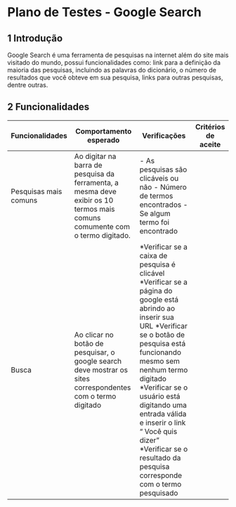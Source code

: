 # Plano de Testes - Google Search


## 1 Introdução
Google Search é uma ferramenta de pesquisas na internet além do site mais visitado do mundo, possui funcionalidades como: link para a definição da maioria das pesquisas, incluindo as palavras do dicionário, o número de resultados que você obteve em sua pesquisa, links para outras pesquisas, dentre outras.

## 2 Funcionalidades

|Funcionalidades| Comportamento esperado | Verificações |Critérios de aceite|
|---------------|------------------------|--------------|-------------------|
|Pesquisas mais comuns|Ao digitar na barra de pesquisa da ferramenta, a mesma deve exibir os 10 termos mais comuns comumente com o termo digitado.|- As pesquisas são clicáveis ou não - Número de termos encontrados - Se algum termo foi encontrado|
|Busca| Ao clicar no botão de pesquisar, o google search deve mostrar os sites correspondentes com o termo digitado| *Verificar se a caixa de pesquisa é clicável *Verificar se a página do google está abrindo ao inserir sua URL *Verificar se o botão de pesquisa está funcionando mesmo sem nenhum termo digitado *Verificar se o usuário está digitando uma entrada válida e inserir o link “ Você quis dizer” *Verificar se o resultado da pesquisa corresponde com o termo pesquisado|






 





